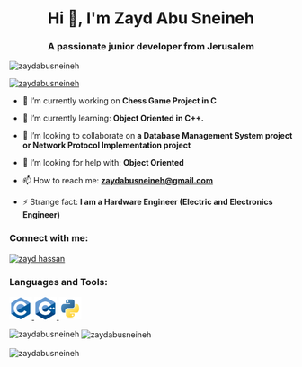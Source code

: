 <h1 align="center">Hi 👋, I'm Zayd Abu Sneineh</h1>
<h3 align="center">A passionate junior developer from Jerusalem</h3>

<p align="left"> <img src="https://komarev.com/ghpvc/?username=zaydabusneineh&label=Profile%20views&color=0e75b6&style=flat" alt="zaydabusneineh" /> </p>

<p align="left"> <a href="https://github.com/ryo-ma/github-profile-trophy"><img src="https://github-profile-trophy.vercel.app/?username=zaydabusneineh" alt="zaydabusneineh" /></a> </p>

- 🔭 I’m currently working on **Chess Game Project in C**

- 🌱 I’m currently learning: **Object Oriented in C++.**

- 👯 I’m looking to collaborate on **a Database Management System project or Network Protocol Implementation project**

- 🤝 I’m looking for help with: **Object Oriented**

- 📫 How to reach me: **zaydabusneineh@gmail.com**

- ⚡ Strange fact: **I am a Hardware Engineer (Electric and Electronics Engineer)**

<h3 align="left">Connect with me:</h3>
<p align="left">
<a href="https://linkedin.com/in/zayd hassan" target="blank"><img align="center" src="https://raw.githubusercontent.com/rahuldkjain/github-profile-readme-generator/master/src/images/icons/Social/linked-in-alt.svg" alt="zayd hassan" height="30" width="40" /></a>
</p>

<h3 align="left">Languages and Tools:</h3>
<p align="left"> <a href="https://www.cprogramming.com/" target="_blank" rel="noreferrer"> <img src="https://raw.githubusercontent.com/devicons/devicon/master/icons/c/c-original.svg" alt="c" width="40" height="40"/> </a> <a href="https://www.w3schools.com/cpp/" target="_blank" rel="noreferrer"> <img src="https://raw.githubusercontent.com/devicons/devicon/master/icons/cplusplus/cplusplus-original.svg" alt="cplusplus" width="40" height="40"/> </a> <a href="https://www.python.org" target="_blank" rel="noreferrer"> <img src="https://raw.githubusercontent.com/devicons/devicon/master/icons/python/python-original.svg" alt="python" width="40" height="40"/> </a> </p>

<p><img align="left" src="https://github-readme-stats.vercel.app/api/top-langs?username=zaydabusneineh&show_icons=true&locale=en&layout=compact" alt="zaydabusneineh" /></p>

<p>&nbsp;<img align="center" src="https://github-readme-stats.vercel.app/api?username=zaydabusneineh&show_icons=true&locale=en" alt="zaydabusneineh" /></p>

<p><img align="center" src="https://github-readme-streak-stats.herokuapp.com/?user=zaydabusneineh&" alt="zaydabusneineh" /></p>
